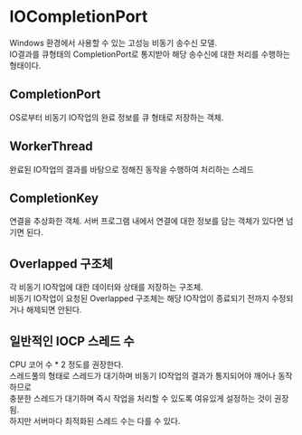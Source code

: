 # IOCompletionPort
Windows 환경에서 사용할 수 있는 고성능 비동기 송수신 모델. <br/>
IO결과를 큐형태의 CompletionPort로 통지받아 해당 송수신에 대한 처리를 수행하는 형태이다. <br/>

## CompletionPort
OS로부터 비동기 IO작업의 완료 정보를 큐 형태로 저장하는 객체.

## WorkerThread
완료된 IO작업의 결과를 바탕으로 정해진 동작을 수행하여 처리하는 스레드

## CompletionKey
연결을 추상화한 객체. 서버 프로그램 내에서 연결에 대한 정보를 담는 객체가 있다면 넘기면 된다.

## Overlapped 구조체
각 비동기 IO작업에 대한 데이터와 상태를 저장하는 구조체. <br/>
비동기 IO작업이 요청된 Overlapped 구조체는 해당 IO작업이 종료되기 전까지 수정되거나 해제되면 안된다.

## 일반적인 IOCP 스레드 수
CPU 코어 수 * 2 정도를 권장한다. <br/>
스레드풀의 형태로 스레드가 대기하며 비동기 IO작업의 결과가 통지되어야 깨어나 동작하므로 <br/>
충분한 스레드가 대기하며 즉시 작업을 처리할 수 있도록 여유있게 설정하는 것이 권장됨. <br/>
하지만 서버마다 최적화된 스레드 수는 다를 수 있다.
